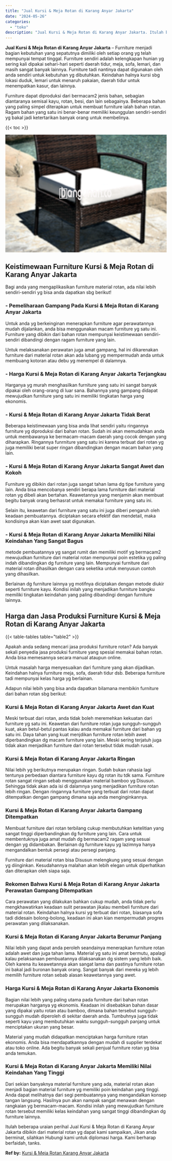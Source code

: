 ```yaml
---
title: "Jual Kursi & Meja Rotan di Karang Anyar Jakarta"
date: "2024-05-26"
categories: 
  - "toko"
description: "Jual Kursi & Meja Rotan di Karang Anyar Jakarta. Itulah beberapa uraian perihal Jual Kursi & Meja Rotan di Karang Anyar Jakarta dibikin dari material rotan y..."
---
```


**Jual Kursi & Meja Rotan di Karang Anyar Jakarta** – Furniture menjadi bagian kebutuhan yang sepatutnya dimiliki oleh setiap orang yg telah mempunyai tempat tinggal. Furniture sendiri adalah kelengkapan hunian yg sering kali dipakai sehari-hari seperti daerah tidur, meja, sofa, lemari, dan masih sangat banyak lainnya. Furniture tadi nantinya dapat digunakan oleh anda sendiri untuk kebutuhan yg dibutuhkan. Keindahan halnya kursi sbg lokasi duduk, lemari untuk menaruh pakaian, daerah tidur untuk menempatkan kasur, dan lainnya.

Furniture dapat diproduksi dari bermacam2 jenis bahan, sebagian diantaranya semisal kayu, rotan, besi, dan lain sebagainya. Beberapa bahan yang paling simpel diterapkan untuk membuat furniture ialah bahan rotan. Ragam bahan yang satu ini benar-benar memiliki keunggulan sendiri-sendiri yg bakal jadi ketertarikan banyak orang untuk membelinya.

{{< toc >}}

![Jual Kursi & Meja Rotan di Karang Anyar Jakarta](/images/kursi-meja-rotan-murah03.png)

## Keistimewaan Furniture Kursi & Meja Rotan di Karang Anyar Jakarta

Bagi anda yang mengaplikasikan furniture material rotan, ada nilai lebih sendiri-sendiri yg bisa anda dapatkan sbg berikut!

### \- Pemeliharaan Gampang Pada Kursi & Meja Rotan di Karang Anyar Jakarta

Untuk anda yg berkeinginan menerapkan furniture agar perawatannya mudah dijalankan, anda bisa menggunakan macam furniture yg satu ini. Furniture yang dibikin dari bahan rotan mempunyai keistimewaan sendiri-sendiri dibandingi dengan ragam furniture yang lain.

Untuk melaksanakan perawatan juga amat gampang, hal ini dikarenakan furniture dari material rotan akan ada lubang yg mempermudah anda untuk membuang kotoran atau debu yg menempel di dalamnya.

### \- Harga Kursi & Meja Rotan di Karang Anyar Jakarta Terjangkau

Harganya yg murah menghasilkan furniture yang satu ini sangat banyak dipakai oleh orang-orang di luar sana. Bahannya yang gampang didapat mewujudkan furniture yang satu ini memiliki tingkatan harga yang ekonomis.

### \- Kursi & Meja Rotan di Karang Anyar Jakarta Tidak Berat

Beberapa keistimewaan yang bisa anda lihat sendiri yaitu ringannya furniture yg diproduksi dari bahan rotan. Sudah ini akan memudahkan anda untuk membawanya ke bermacam-macam daerah yang cocok dengan yang diharapkan. Ringannya funrniture yang satu ini karena terbuat dari rotan yg juga memiliki berat super ringan dibandingkan dengan macam bahan yang lain.

### \- Kursi & Meja Rotan di Karang Anyar Jakarta Sangat Awet dan Kokoh

Furniture yg dibikin dari rotan juga sangat tahan lama dg tipe furniture yang lain. Anda bisa mencobanya sendiri berapa lama furniture dari material rotan yg dibeli akan bertahan. Keawetannya yang menjamin akan membuat begitu banyak orang berhasrat untuk memakai furniture yang satu ini.

Selain itu, keawetan dari furniture yang satu ini juga diberi pengaruh oleh keadaan pembuatannya. diciptakan secara efektif dan mendetail, maka kondisinya akan kian awet saat digunakan.

### \- Kursi & Meja Rotan di Karang Anyar Jakarta Memiliki Nilai Keindahan Yang Sangat Bagus

metode pembuatannya yg sangat rumit dan memiliki motif yg bermacam2 mewujudkan furniture dari material rotan mempunyai poin estetika yg paling indah dibandingkan dg furniture yang lain. Mempunyai furniture dari material rotan dihasilkan dengan cara seketika untuk menyusun contoh yang dihasilkan.

Berlainan dg furniture lainnya yg motifnya diciptakan dengan metode diukir seperti furniture kayu. Kondisi inilah yang menjadikan furniture bangku memiliki tingkatan keindahan yang paling dibandingi dengan furniture lainnya.

## Harga dan Jasa Produksi Furniture Kursi & Meja Rotan di Karang Anyar Jakarta

{{< table-tables table="table2" >}}

Apakah anda sedang mencari jasa produksi furniture rotan? Ada banyak sekali penyedia jasa produksi furniture yang spesial memakai bahan rotan. Anda bisa memesannya secara manual ataupun online.

Untuk masalah harga menyesuaikan dari furniture yang akan dijadikan. Keindahan halnya furniture meja, sofa, daerah tidur dsb. Beberapa furniture tadi mempunyai kelas harga yg berlainan.

Adapun nilai lebih yang bisa anda dapatkan bilamana membikin furniture dari bahan rotan sbg berikut:

### Kursi & Meja Rotan di Karang Anyar Jakarta Awet dan Kuat

Meski terbuat dari rotan, anda tidak boleh meremehkan kekuatan dari furniture yg satu ini. Keawetan dari furniture rotan juga sungguh-sungguh kuat, akan betul-betul pantas kalau anda memakai furniture dari bahan yg satu ini. Daya tahan yang kuat menjdikan furniture rotan lebih awet diperbandingkan dg macam furniture yang lain. Meski sering terjatuh juga tidak akan menjadikan furniture dari rotan tersebut tidak mudah rusak.

### Kursi & Meja Rotan di Karang Anyar Jakarta Ringan

Nilai lebih yg berikutnya merupakan ringan. Sudah bukan rahasia lagi tentunya perbedaan diantara furniture kayu dg rotan itu tdk sama. Furniture rotan sangat ringan sebab menggunakan material bamboo yg Disusun. Sehingga tidak akan ada isi di dalamnya yang menjadikan furniture rotan lebih ringan. Dengan ringannya furniture yang terbuat dari rotan dapat ditempatkan dengan gampang dimana saja anda menginginkannya.

### Kursi & Meja Rotan di Karang Anyar Jakarta Gampang Ditempatkan

Membuat furniture dari rotan terbilang cukup membutuhkan ketelitian yang sangat tinggi diperbandingkan dg furniture yang lain. Cara untuk membentuknya juga amat mudah dg bermacam2 ragam yang sesuai dengan yg didambakan. Berlainan dg furniture kayu yg lazimnya hanya mengandalkan bentuk persegi atau persegi panjang.

Furniture dari material rotan bisa Disusun melengkung yang sesuai dengan yg diinginkan. Kesudahannya malahan akan lebih elegan untuk diperhatikan dan diterapkan oleh siapa saja.

### Rekomen Bahwa Kursi & Meja Rotan di Karang Anyar Jakarta Perawatan Gampang Ditempatkan

Cara perawatan yang dilakukan bahkan cukup mudah, anda tidak perlu mengkhawatirkan keadaan sulit perawatan jikalau membeli furniture dari material rotan. Keindahan halnya kursi yg terbuat dari rotan, biasanya sofa tadi didesain bolong-bolong, keadaan ini akan kian mempermudah progres perawatan yang dilaksanakan.

### Kursi & Meja Rotan di Karang Anyar Jakarta Berumur Panjang

Nilai lebih yang dapat anda peroleh seandainya menerapkan furniture rotan adalah awet dan juga tahan lama. Material yg satu ini amat bermutu, apalagi kalau pelaksanaan pembuatannya dilaksanakan dg sistem yang lebih baik. Oleh karena itu keawetannya akan sangat lama dan pastinya furniture rotan ini bakal jadi buronan banyak orang. Sangat banyak dari mereka yg lebih memilih furniture rotan sebab alasan keawetannya yang awet.

### Harga Kursi & Meja Rotan di Karang Anyar Jakarta Ekonomis

Bagian nilai lebih yang paling utama pada furniture dari bahan rotan merupakan harganya yg ekonomis. Keadaan ini disebabkan bahan dasar yang dipakai yaitu rotan atau bamboo, dimana bahan tersebut sungguh-sungguh mudah diperoleh di sekitar daerah anda. Tumbuhnya juga tidak seperti kayu yang membutuhkan waktu sungguh-sungguh panjang untuk menciptakan ukuran yang besar.

Material yang mudah didapatkan menciptakan harga furniture rotan ekonomis. Anda bisa mendapatkannya dengan mudah di supplier terdekat atau toko online. Ada begitu banyak sekali penjual furniture rotan yg bisa anda temukan.

### Kursi & Meja Rotan di Karang Anyar Jakarta Memiliki Nilai Keindahan Yang Tinggi

Dari sekian banyaknya material furniture yang ada, material rotan akan menjadi bagian material furniture yg memiliki poin keindahan yang tinggi. Anda dapat melihatnya dari segi pembuatannya yang mengandalkan konsep tangan langsung. Hasilnya pun akan nampak sangat menawan dengan rangkaian yg bermacam-macam. Kondisi inilah yang mewujudkan furniture rotan tersebut memiliki kelas keindahan yang sangat tinggi dibandingkan dg furniture lainnya.

Itulah beberapa uraian perihal Jual Kursi & Meja Rotan di Karang Anyar Jakarta dibikin dari material rotan yg dapat kami sampaikan, Jikan anda berminat, silahkan Hubungi kami untuk diplomasi harga. Kami berharap berfaidah, tanks.

**Ref by:** [Kursi & Meja Rotan Karang Anyar Jakarta](https://id.wikipedia.org/wiki/Kursi)

